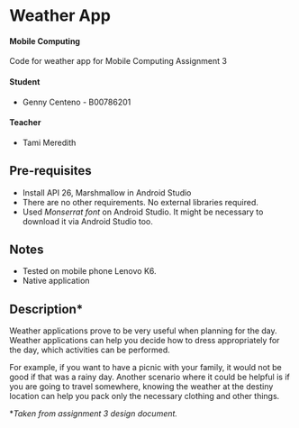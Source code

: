 # Weather App
#### Mobile Computing

Code for weather app for Mobile Computing Assignment 3

#### Student
- Genny Centeno - B00786201

#### Teacher
- Tami Meredith

## Pre-requisites
- Install API 26, Marshmallow in Android Studio
- There are no other requirements. No external libraries required.
- Used _Monserrat font_ on Android Studio. It might be necessary to download it via Android Studio too.

## Notes
- Tested on mobile phone Lenovo K6.
- Native application

## Description*
Weather applications prove to be very useful when planning for the day. Weather applications can help you decide how to dress appropriately for the day, which activities can be performed.

For example, if you want to have a picnic with your family, it would not be good if that was a rainy day. Another scenario where it could be helpful is if you are going to travel somewhere, knowing the weather at the destiny location can help you pack only the necessary clothing and other things.




*_Taken from assignment 3 design document._
